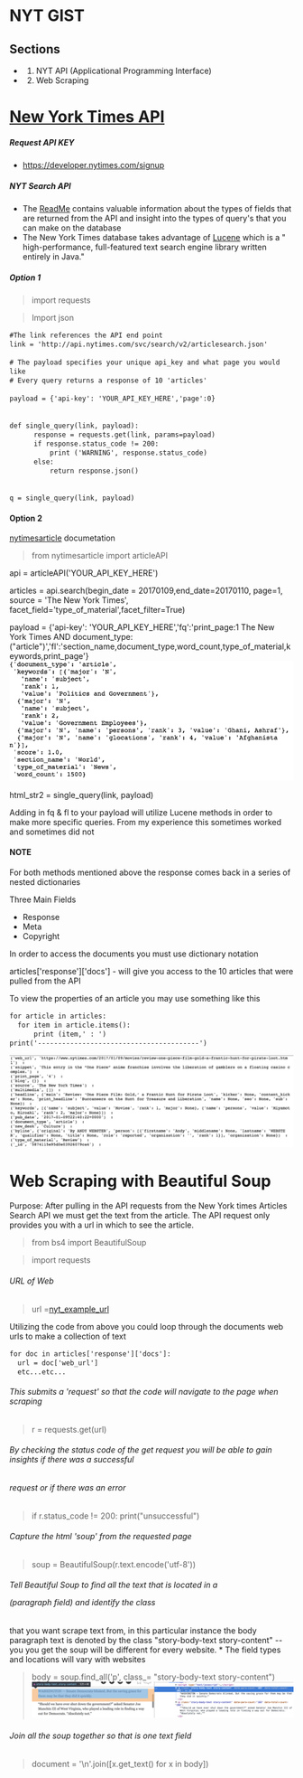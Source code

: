 # NYT GIST

## Sections 
- 1) NYT API (Applicational Programming Interface)
- 2) Web Scraping 


# [New York Times API](https://developer.nytimes.com/) 

##### Request API KEY
- https://developer.nytimes.com/signup

##### NYT Search API 

- The [ReadMe](https://developer.nytimes.com/article_search_v2.json#/README) contains valuable information about the types of fields that are returned from the API and insight into the types of query's that you can make on the database 
- The New York Times database takes advantage of [Lucene](https://lucene.apache.org/core/) which is a " high-performance, full-featured text search engine library written entirely in Java."

##### Option 1
> import requests 

> Import json

    #The link references the API end point
    link = 'http://api.nytimes.com/svc/search/v2/articlesearch.json'
    
    # The payload specifies your unique api_key and what page you would like 
    # Every query returns a response of 10 'articles' 
    
    payload = {'api-key': 'YOUR_API_KEY_HERE','page':0}


    def single_query(link, payload):  
          response = requests.get(link, params=payload)
          if response.status_code != 200:
              print ('WARNING', response.status_code)
          else:
              return response.json()
          
    
    q = single_query(link, payload)


#### Option 2
[nytimesarticle](https://pypi.python.org/pypi/nytimesarticle/0.1.0) documetation 
> from nytimesarticle import articleAPI

  api = articleAPI('YOUR_API_KEY_HERE')
  
  articles = api.search(begin_date = 20170109,end_date=20170110, page=1, source = 'The New York Times',\
                      facet_field='type_of_material',facet_filter=True)
                      
                      
  payload = {'api-key': 'YOUR_API_KEY_HERE','fq':'print_page:1 The New York Times AND document_type:("article")','fl':'section_name,document_type,word_count,type_of_material,keywords,print_page'}
  ![alt](pictures/sample.png)

  html_str2 = single_query(link, payload)
  
  Adding in fq & fl to your payload will utilize Lucene methods in order to make more 
  specific queries. From my experience this sometimes worked and sometimes did not

#### NOTE 

For both methods mentioned above the response comes back in a series of nested dictionaries 

Three Main Fields 
- Response 
- Meta 
- Copyright 

In order to access the documents you must use dictionary notation 

articles['response']['docs'] - will give you access to the 10 articles that were pulled from the API 

To view the properties of an article you may use something like this 

    for article in articles:
      for item in article.items():
          print (item,' : ')
    print('----------------------------------------')
    
![alt](pictures/view.png)






# Web Scraping with Beautiful Soup

Purpose: After pulling in the API requests from the New York times Articles Search API we must get the text from the article. The API request only provides you with a url in which to see the article.

> from bs4 import BeautifulSoup 

> import requests

###### URL of Web
> url =[nyt_example_url](https://www.nytimes.com/2018/01/22/us/politics/schumer-democrats-shutdown.html?hp&action=click&pgtype=Homepage&clickSource=story-heading&module=first-column-region&region=top-news&WT.nav=top-news&mtrref=www.nytimes.com)

Utilizing the code from above you could loop through the documents web urls to make a collection of text 

    for doc in articles['response']['docs']:
      url = doc['web_url']
      etc...etc...


###### This submits a 'request' so that the code will navigate to the page when scraping
> r = requests.get(url)

###### By checking the status code of the get request you will be able to gain insights if there was a successful
###### request or if there was an error
> if r.status_code != 200:
    print("unsuccessful")

###### Capture the html 'soup' from the requested page
> soup = BeautifulSoup(r.text.encode('utf-8'))


###### Tell Beautiful Soup to find all the text that is located in a <p></p> (paragraph field) and identify the class 
that you want scrape text from, in this particular instance the body paragraph text is denoted by the class 
"story-body-text story-content" -- you you get the soup will be different for every website. * The field types and locations will vary with websites
> body = soup.find_all('p', class_= "story-body-text story-content")
![alt](pictures/soup.png)  
  
###### Join all the soup together so that is one text field
> document = '\n'.join([x.get_text() for x in body])   



